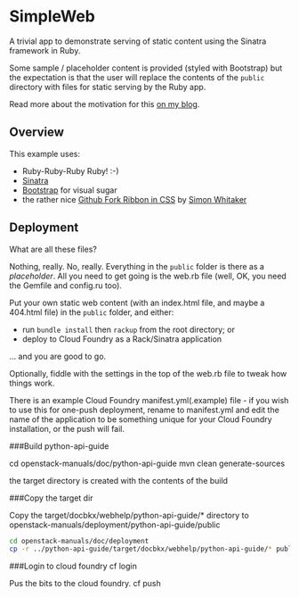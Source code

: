 # SimpleWeb

A trivial app to demonstrate serving of static content using the Sinatra framework in Ruby.

Some sample / placeholder content is provided (styled with Bootstrap) but the expectation is that the user will replace the contents of the ``public`` directory with files for static serving by the Ruby app.

Read more about the motivation for this [on my blog](http://andypiper.co.uk/2012/08/21/a-simple-website-on-cloud-foundry/).

## Overview

This example uses:

- Ruby-Ruby-Ruby Ruby! :-)
- [Sinatra](http://www.sinatrarb.com/)
- [Bootstrap](http://twitter.github.com/bootstrap/) for visual sugar
- the rather nice [Github Fork Ribbon in CSS](http://simonwhitaker.github.com/github-fork-ribbon-css/) by [Simon Whitaker](htt://twitter.com/s1mn)

## Deployment

What are all these files?

Nothing, really. No, really. Everything in the ``public`` folder is there as a *placeholder*. All you need to get going is the web.rb file (well, OK, you need the Gemfile and config.ru too). 

Put your own static web content (with an index.html file, and maybe a 404.html file) in the ``public`` folder, and either:

 * run ``bundle install`` then ``rackup`` from the root directory; or
 * deploy to Cloud Foundry as a Rack/Sinatra application
 
... and you are good to go.
 
Optionally, fiddle with the settings in the top of the web.rb file to tweak how things work.

There is an example Cloud Foundry manifest.yml(.example) file - if you wish to use this for one-push deployment, rename to manifest.yml and edit the name of the application to be something unique for your Cloud Foundry installation, or the push will fail. 


###Build python-api-guide

cd openstack-manuals/doc/python-api-guide
mvn clean generate-sources

the target directory is created with the contents of the build

###Copy the target dir

Copy the target/docbkx/webhelp/python-api-guide/* directory to openstack-manuals/deployment/python-api-guide/public

```bash
cd openstack-manuals/doc/deployment
cp -r ../python-api-guide/target/docbkx/webhelp/python-api-guide/* public/ 
```


###Login to cloud foundry
cf login

Pus the bits to the cloud foundry.
cf push

